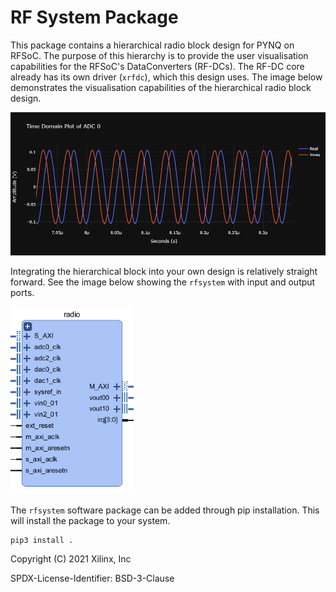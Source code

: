 # RF System Package

This package contains a hierarchical radio block design for PYNQ on 
RFSoC. The purpose of this hierarchy is to provide the user visualisation
capabilities for the RFSoC's DataConverters (RF-DCs). The RF-DC core already
has its own driver (`xrfdc`), which this design uses.
The image below demonstrates the visualisation capabilities of the hierarchical
radio block design.

<img src="./time_domain_plot.png">

Integrating the hierarchical block into your own design is relatively
straight forward. See the image below showing the `rfsystem` with input 
and output ports.

<img src="./rfsystem.PNG" height="300">
  
The `rfsystem` software package can be added through pip installation. 
This will install the package to your system.

```
pip3 install .
```

Copyright (C) 2021 Xilinx, Inc

SPDX-License-Identifier: BSD-3-Clause
